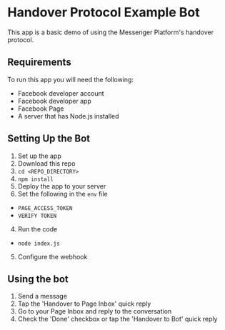 # Handover Protocol Example Bot

This app is a basic demo of using the Messenger Platform's handover protocol.

## Requirements

To run this app you will need the following:

- Facebook developer account
- Facebook developer app
- Facebook Page
- A server that has Node.js installed

## Setting Up the Bot

1. Set up the app
  1. Download this repo
  2. `cd <REPO_DIRECTORY>`
  3. `npm install`
2. Deploy the app to your server
3. Set the following in the `env` file
  - `PAGE_ACCESS_TOKEN`
  - `VERIFY TOKEN`
4. Run the code
  - `node index.js`
5. Configure the webhook


## Using the bot

1. Send a message
2. Tap the 'Handover to Page Inbox' quick reply
3. Go to your Page Inbox and reply to the conversation
4. Check the 'Done' checkbox or tap the 'Handover to Bot' quick reply